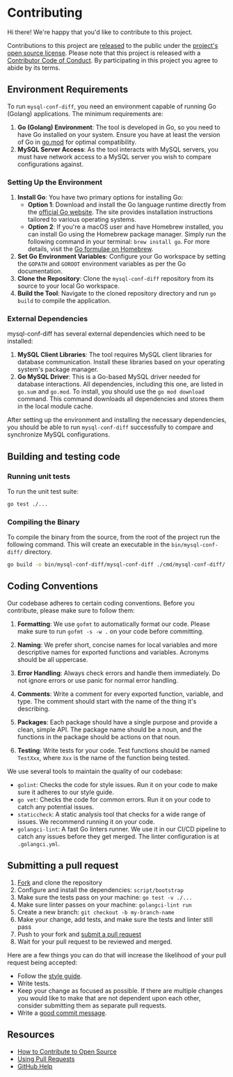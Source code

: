 # Contributing

[fork]: https://github.com/github/mysql-conf-diff/fork
[pr]: https://github.com/github/mysql-conf-diff/compare
[style]: https://github.com/github/mysql-conf-diff/blob/main/.golangci.yaml
[code-of-conduct]: CODE_OF_CONDUCT.md

Hi there! We're happy that you'd like to contribute to this project.

Contributions to this project are [released](https://help.github.com/articles/github-terms-of-service/#6-contributions-under-repository-license) to the public under the [project's open source license](LICENSE.txt). Please note that this project is released with a [Contributor Code of Conduct](CODE_OF_CONDUCT.md). By participating in this project you agree to abide by its terms.

## Environment Requirements
To run `mysql-conf-diff`, you need an environment capable of running Go (Golang) applications. The minimum requirements are:

1. **Go (Golang) Environment**: The tool is developed in Go, so you need to have Go installed on your system. Ensure you have at least the version of Go in [go.mod](go.mod) for optimal compatibility.
2. **MySQL Server Access**: As the tool interacts with MySQL servers, you must have network access to a MySQL server you wish to compare configurations against.

### Setting Up the Environment
1. **Install Go**: You have two primary options for installing Go:
   - **Option 1**: Download and install the Go language runtime directly from the [official Go website](https://go.dev/doc/install). The site provides installation instructions tailored to various operating systems.
   - **Option 2**: If you're a macOS user and have Homebrew installed, you can install Go using the Homebrew package manager. Simply run the following command in your terminal: `brew install go`. For more details, visit the [Go formulae on Homebrew](https://formulae.brew.sh/formula/go).
2. **Set Go Environment Variables**: Configure your Go workspace by setting the `GOPATH` and `GOROOT` environment variables as per the Go documentation.
3. **Clone the Repository**: Clone the `mysql-conf-diff` repository from its source to your local Go workspace.
4. **Build the Tool**: Navigate to the cloned repository directory and run `go build` to compile the application.

### External Dependencies
mysql-conf-diff has several external dependencies which need to be installed:

1. **MySQL Client Libraries**: The tool requires MySQL client libraries for database communication. Install these libraries based on your operating system's package manager.
2. **Go MySQL Driver**: This is a Go-based MySQL driver needed for database interactions. All dependencies, including this one, are listed in `go.sum` and `go.mod`. To install, you should use the `go mod download` command. This command downloads all dependencies and stores them in the local module cache.

After setting up the environment and installing the necessary dependencies, you should be able to run `mysql-conf-diff` successfully to compare and synchronize MySQL configurations.

## Building and testing code

### Running unit tests

To run the unit test suite:

   ```sh
   go test ./...
   ```

### Compiling the Binary

To compile the binary from the source, from the root of the project run the following command. This will create an executable in the `bin/mysql-conf-diff/` directory.

   ```sh
   go build -o bin/mysql-conf-diff/mysql-conf-diff ./cmd/mysql-conf-diff/
   ```

## Coding Conventions

Our codebase adheres to certain coding conventions. Before you contribute, please make sure to follow them:

1. **Formatting**: We use `gofmt` to automatically format our code. Please make sure to run `gofmt -s -w .` on your code before committing.

2. **Naming**: We prefer short, concise names for local variables and more descriptive names for exported functions and variables. Acronyms should be all uppercase.

3. **Error Handling**: Always check errors and handle them immediately. Do not ignore errors or use panic for normal error handling.

4. **Comments**: Write a comment for every exported function, variable, and type. The comment should start with the name of the thing it's describing.

5. **Packages**: Each package should have a single purpose and provide a clean, simple API. The package name should be a noun, and the functions in the package should be actions on that noun.

6. **Testing**: Write tests for your code. Test functions should be named `TestXxx`, where `Xxx` is the name of the function being tested.

We use several tools to maintain the quality of our codebase:

- `golint`: Checks the code for style issues. Run it on your code to make sure it adheres to our style guide.
- `go vet`: Checks the code for common errors. Run it on your code to catch any potential issues.
- `staticcheck`: A static analysis tool that checks for a wide range of issues. We recommend running it on your code.
- `golangci-lint`: A fast Go linters runner. We use it in our CI/CD pipeline to catch any issues before they get merged. The linter configuration is at `.golangci.yml`.

## Submitting a pull request

1. [Fork][fork] and clone the repository
1. Configure and install the dependencies: `script/bootstrap`
1. Make sure the tests pass on your machine: `go test -v ./...`
1. Make sure linter passes on your machine: `golangci-lint run`
1. Create a new branch: `git checkout -b my-branch-name`
1. Make your change, add tests, and make sure the tests and linter still pass
1. Push to your fork and [submit a pull request][pr]
1. Wait for your pull request to be reviewed and merged.

Here are a few things you can do that will increase the likelihood of your pull request being accepted:

- Follow the [style guide][style].
- Write tests.
- Keep your change as focused as possible. If there are multiple changes you would like to make that are not dependent upon each other, consider submitting them as separate pull requests.
- Write a [good commit message](http://tbaggery.com/2008/04/19/a-note-about-git-commit-messages.html).

## Resources

- [How to Contribute to Open Source](https://opensource.guide/how-to-contribute/)
- [Using Pull Requests](https://help.github.com/articles/about-pull-requests/)
- [GitHub Help](https://help.github.com)
